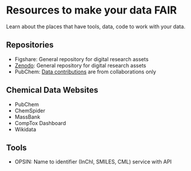 # Resources to make your data FAIR

Learn about the places that have tools, data, code to work with your data.

## Repositories
- Figshare: General repository for digital research assets
- [Zenodo](repositories/zenodo.md): General repository for digital research assets
- PubChem: [Data contributions](https://pubchem.ncbi.nlm.nih.gov/source/) are from collaborations only 

## Chemical Data Websites
- PubChem
- ChemSpider
- MassBank
- CompTox Dashboard
- Wikidata

## Tools
- OPSIN: Name to identifier (InChI, SMILES, CML) service with API 
